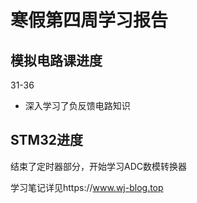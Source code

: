 # 寒假第四周学习报告
## 模拟电路课进度
31-36
- 深入学习了负反馈电路知识
## STM32进度
结束了定时器部分，开始学习ADC数模转换器

学习笔记详见https://www.wj-blog.top
